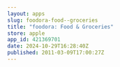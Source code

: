 ```yaml
---
layout: apps
slug: foodora-food--groceries
title: "foodora: Food & Groceries"
store: apple
app_id: 421369701
date: 2024-10-29T16:28:40Z
published: 2011-03-09T17:00:27Z
---
```

